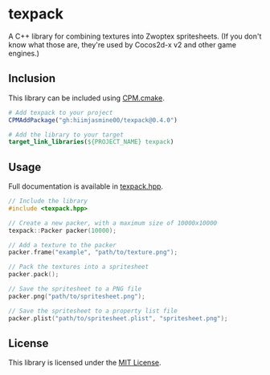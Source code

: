 # texpack
A C++ library for combining textures into Zwoptex spritesheets. (If you don't know what those are, they're used by Cocos2d-x v2 and other game engines.)

## Inclusion
This library can be included using [CPM.cmake](https://github.com/cpm-cmake/CPM.cmake).
```cmake
# Add texpack to your project
CPMAddPackage("gh:hiimjasmine00/texpack@0.4.0")

# Add the library to your target
target_link_libraries(${PROJECT_NAME} texpack)
```

## Usage
Full documentation is available in [texpack.hpp](./include/texpack.hpp).
```cpp
// Include the library
#include <texpack.hpp>

// Create a new packer, with a maximum size of 10000x10000
texpack::Packer packer(10000);

// Add a texture to the packer
packer.frame("example", "path/to/texture.png");

// Pack the textures into a spritesheet
packer.pack();

// Save the spritesheet to a PNG file
packer.png("path/to/spritesheet.png");

// Save the spritesheet to a property list file
packer.plist("path/to/spritesheet.plist", "spritesheet.png");
```

## License
This library is licensed under the [MIT License](./LICENSE).